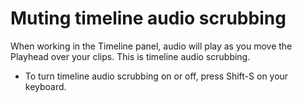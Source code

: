 # Muting timeline audio scrubbing

When working in the Timeline panel, audio will play as you move the Playhead over your clips. This is timeline audio scrubbing.

* To turn timeline audio scrubbing on or off, press Shift-S on your keyboard.

